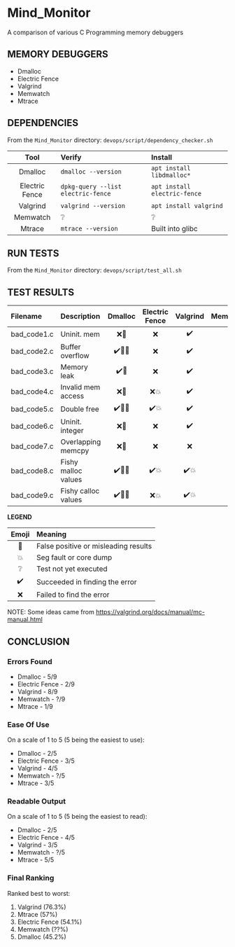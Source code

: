 # Mind_Monitor
A comparison of various C Programming memory debuggers

## MEMORY DEBUGGERS

* Dmalloc
* Electric Fence
* Valgrind
* Memwatch
* Mtrace

## DEPENDENCIES

From the `Mind_Monitor` directory:
`devops/script/dependency_checker.sh`

| Tool           | Verify | Install |
| :------------: | :----- | :------ |
| Dmalloc        | `dmalloc --version` | `apt install libdmalloc*` |
| Electric Fence | `dpkg-query --list electric-fence` | `apt install electric-fence` |
| Valgrind       | `valgrind --version` | `apt install valgrind` |
| Memwatch       | :grey_question: | :grey_question: |
| Mtrace         | `mtrace --version` | Built into glibc |

## RUN TESTS

From the `Mind_Monitor` directory:
`devops/script/test_all.sh`

## TEST RESULTS

| Filename    | Description         | Dmalloc                         | Electric Fence           | Valgrind           | Memwatch        | Mtrace     |
| :---------- | :------------------ | :-----------------------------: | :----------------------: | :----------------: | :-------------: | :--------: |
| bad_code1.c | Uninit. mem         | :x::anger:                      | :x:                      | :heavy_check_mark: | :grey_question: | :x: |
| bad_code2.c | Buffer overflow     | :heavy_check_mark::anger::boom: | :x:                      | :heavy_check_mark: | :grey_question: | :x: |
| bad_code3.c | Memory leak         | :heavy_check_mark::anger:       | :x:                      | :heavy_check_mark: | :grey_question: | :heavy_check_mark: |
| bad_code4.c | Invalid mem access  | :x::anger:                      | :x::boom:                | :heavy_check_mark: | :grey_question: | :x: |
| bad_code5.c | Double free         | :heavy_check_mark::anger::boom: | :heavy_check_mark::boom: | :heavy_check_mark: | :grey_question: | :x: |
| bad_code6.c | Uninit. integer     | :x::anger:                      | :x:                      | :heavy_check_mark: | :grey_question: | :x: |
| bad_code7.c | Overlapping memcpy  | :x::anger:                      | :x:                      | :x:                | :grey_question: | :x: |
| bad_code8.c | Fishy malloc values | :heavy_check_mark::anger::boom: | :heavy_check_mark::boom: | :heavy_check_mark::boom: | :grey_question: | :x::boom: |
| bad_code9.c | Fishy calloc values | :heavy_check_mark::anger::boom: | :x::boom:                | :heavy_check_mark::boom: | :grey_question: | :x::boom: |

**LEGEND**

| Emoji              | Meaning                              |
| :----------------: | :----------------------------------- |
| :anger:            | False positive or misleading results |
| :boom:             | Seg fault or core dump               |
| :grey_question:    | Test not yet executed                |
| :heavy_check_mark: | Succeeded in finding the error       |
| :x:                | Failed to find the error             |

NOTE:  Some ideas came from https://valgrind.org/docs/manual/mc-manual.html

## CONCLUSION

### Errors Found

* Dmalloc - 5/9
* Electric Fence - 2/9
* Valgrind - 8/9
* Memwatch - ?/9
* Mtrace - 1/9

### Ease Of Use

On a scale of 1 to 5 (5 being the easiest to use):

* Dmalloc - 2/5
* Electric Fence - 3/5
* Valgrind - 4/5
* Memwatch - ?/5
* Mtrace - 3/5

### Readable Output

On a scale of 1 to 5 (5 being the easiest to read):

* Dmalloc - 2/5
* Electric Fence - 4/5
* Valgrind - 3/5
* Memwatch - ?/5
* Mtrace - 5/5

### Final Ranking

Ranked best to worst:

1. Valgrind (76.3%)
1. Mtrace (57%)
1. Electric Fence (54.1%)
1. Memwatch (??%)
1. Dmalloc (45.2%)

